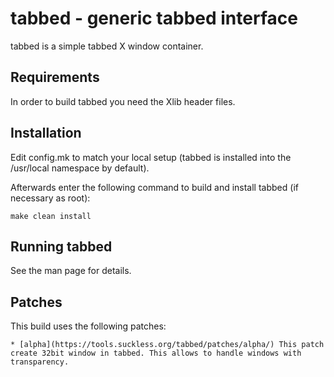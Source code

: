 # tabbed - generic tabbed interface

tabbed is a simple tabbed X window container.

## Requirements
In order to build tabbed you need the Xlib header files.

## Installation
Edit config.mk to match your local setup (tabbed is installed into
the /usr/local namespace by default).

Afterwards enter the following command to build and install tabbed
(if necessary as root):

    make clean install

## Running tabbed
See the man page for details.

## Patches
This build uses the following patches:

	* [alpha](https://tools.suckless.org/tabbed/patches/alpha/) This patch create 32bit window in tabbed. This allows to handle windows with transparency.

